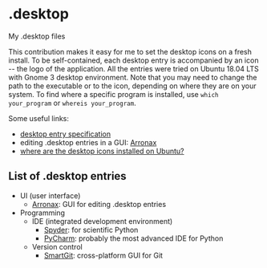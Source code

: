 # .desktop
My .desktop files



This contribution makes it easy for me to set the desktop icons on a fresh install. To be self-contained, each desktop entry is accompanied by an icon -- the logo of the application. All the entries were tried on Ubuntu 18.04 LTS with Gnome 3 desktop environment. Note that you may need to change the path to the executable or to the icon, depending on where they are on your system. To find where a specific program is installed, use `which your_program` or `whereis your_program`.

Some useful links:
- [desktop entry specification](https://specifications.freedesktop.org/desktop-entry-spec/desktop-entry-spec-latest.html)
- editing .desktop entries in a GUI: [Arronax](http://www.florian-diesch.de/software/arronax/)
- [where are the desktop icons installed on Ubuntu?](https://askubuntu.com/a/217339)



## List of .desktop entries

- UI (user interface)
   - [Arronax](http://www.florian-diesch.de/software/arronax/): GUI for editing .desktop entries
- Programming
   - IDE (integrated development environment)
      - [Spyder](https://www.spyder-ide.org/): for scientific Python
      - [PyCharm](https://www.jetbrains.com/pycharm/): probably the most advanced IDE for Python
   - Version control
      - [SmartGit](https://www.syntevo.com/smartgit/): cross-platform GUI for Git

